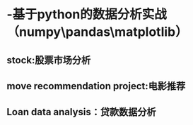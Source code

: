 # -基于python的数据分析实战（numpy\pandas\matplotlib）
## stock:股票市场分析
## move recommendation project:电影推荐
## Loan data analysis：贷款数据分析
